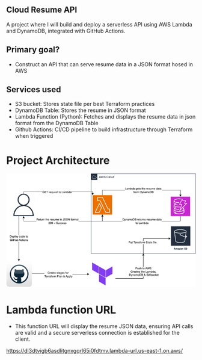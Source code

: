 ## Cloud Resume API
A project where I will build and deploy a serverless API using AWS Lambda and DynamoDB, integrated with GitHub Actions. 

## Primary goal?
- Construct an API that can serve resume data in a JSON format hosed in AWS

## Services used
- S3 bucket: Stores state file per best Terraform practices
- DynamoDB Table: Stores the resume in JSON format
- Lambda Function (Python): Fetches and displays the resume data in json format from the DynamoDB Table
- Github Actions: CI/CD pipeline to build infrastructure through Terraform when triggered

# Project Architecture
![Project Architecture Diagram](cloud-resume-api-aws.png)

# Lambda function URL
- This function URL will display the resume JSON data, ensuring API calls are valid and a secure serverless connection is established for the client.

https://dl3dtvigb6asdlitgnxgqrl65i0fdtmv.lambda-url.us-east-1.on.aws/